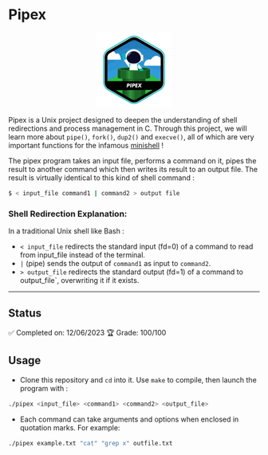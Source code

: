 # Pipex

<p align="center">
  <img src="https://github.com/ArenKae/ArenKae/blob/main/42%20badges/pipexe.png" alt="Pipex 42 project badge"/>
</p>

Pipex is a Unix project designed to deepen the understanding of shell redirections and process management in C. Through this project, we will learn more about ```pipe()```, ```fork()```, ```dup2()``` and ```execve()```, all of which are very important functions for the infamous [minishell](https://github.com/ArenKae/minishell) !

The pipex program takes an input file, performs a command on it, pipes the result to another command which then writes its result to an output file. The result is virtually identical to this kind of shell command :
```bash
$ < input_file command1 | command2 > output file
```
### Shell Redirection Explanation:
In a traditional Unix shell like Bash :
- ```< input_file``` redirects the standard input (fd=0) of a command to read from input_file instead of the terminal.
- ```|``` (pipe) sends the output of ```command1``` as input to ```command2```.
- ```> output_file``` redirects the standard output (fd=1) of a command to output_file`, overwriting it if it exists.

---

## Status
✅ Completed on: 12/06/2023
🏆 Grade: 100/100

## Usage
- Clone this repository and ```cd``` into it. Use ```make``` to compile, then launch the program with :
```bash
./pipex <input_file> <command1> <command2> <output_file>
```

- Each command can take arguments and options when enclosed in quotation marks. For example:
```bash
./pipex example.txt "cat" "grep x" outfile.txt
```